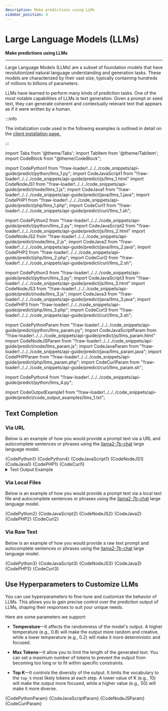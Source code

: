 ```yaml
---
description: Make predictions using LLMs
sidebar_position: 4
---
```


# Large Language Models (LLMs)

**Make predictions using LLMs**
<hr />

Large Language Models (LLMs) are a subset of foundation models that have revolutionized natural language understanding and generation tasks. These models are characterized by their vast size, typically containing hundreds of millions to billions of parameters.

LLMs have learned to perform many kinds of prediction tasks. One of the most notable capabilities of LLMs is text generation. Given a prompt or seed text, they can generate coherent and contextually relevant text that appears as if it were written by a human.  

:::info

The initialization code used in the following examples is outlined in detail on the [client installation page.](https://docs.clarifai.com/api-guide/api-overview/api-clients/#client-installation-instructions)

:::

import Tabs from '@theme/Tabs';
import TabItem from '@theme/TabItem';
import CodeBlock from "@theme/CodeBlock";

import CodePython1 from "!!raw-loader!../../../code_snippets/api-guide/predict/python/llms_1.py";
import CodeJavaScript1 from "!!raw-loader!../../../code_snippets/api-guide/predict/js/llms_1.html"
import CodeNodeJS1 from "!!raw-loader!../../../code_snippets/api-guide/predict/node/llms_1.js";
import CodeJava1 from "!!raw-loader!../../../code_snippets/api-guide/predict/java/llms_1.java";
import CodePHP1 from "!!raw-loader!../../../code_snippets/api-guide/predict/php/llms_1.php";
import CodeCurl1 from "!!raw-loader!../../../code_snippets/api-guide/predict/curl/llms_1.sh";

import CodePython2 from "!!raw-loader!../../../code_snippets/api-guide/predict/python/llms_2.py";
import CodeJavaScript2 from "!!raw-loader!../../../code_snippets/api-guide/predict/js/llms_2.html"
import CodeNodeJS2 from "!!raw-loader!../../../code_snippets/api-guide/predict/node/llms_2.js";
import CodeJava2 from "!!raw-loader!../../../code_snippets/api-guide/predict/java/llms_2.java";
import CodePHP2 from "!!raw-loader!../../../code_snippets/api-guide/predict/php/llms_2.php";
import CodeCurl2 from "!!raw-loader!../../../code_snippets/api-guide/predict/curl/llms_2.sh";

import CodePython3 from "!!raw-loader!../../../code_snippets/api-guide/predict/python/llms_3.py";
import CodeJavaScript3 from "!!raw-loader!../../../code_snippets/api-guide/predict/js/llms_3.html"
import CodeNodeJS3 from "!!raw-loader!../../../code_snippets/api-guide/predict/node/llms_3.js";
import CodeJava3 from "!!raw-loader!../../../code_snippets/api-guide/predict/java/llms_3.java";
import CodePHP3 from "!!raw-loader!../../../code_snippets/api-guide/predict/php/llms_3.php";
import CodeCurl3 from "!!raw-loader!../../../code_snippets/api-guide/predict/curl/llms_3.sh";

import CodePythonParam from "!!raw-loader!../../../code_snippets/api-guide/predict/python/llms_param.py";
import CodeJavaScriptParam from "!!raw-loader!../../../code_snippets/api-guide/predict/js/llms_param.html"
import CodeNodeJSParam from "!!raw-loader!../../../code_snippets/api-guide/predict/node/llms_param.js";
import CodeJavaParam from "!!raw-loader!../../../code_snippets/api-guide/predict/java/llms_param.java";
import CodePHPParam from "!!raw-loader!../../../code_snippets/api-guide/predict/php/llms_param.php";
import CodeCurlParam from "!!raw-loader!../../../code_snippets/api-guide/predict/curl/llms_param.sh";

import CodePython4 from "!!raw-loader!../../../code_snippets/api-guide/predict/python/llms_4.py";

import CodeOutputExample1 from "!!raw-loader!../../../code_snippets/api-guide/predict/code_output_examples/llms_1.txt";

## Text Completion

### Via URL

Below is an example of how you would provide a prompt text via a URL and autocomplete sentences or phrases using the [llama2-7b-chat](https://clarifai.com/meta/Llama-2/models/llama2-7b-chat) large language model. 

<Tabs>
<TabItem value="python" label="Python">
    <CodeBlock className="language-python">{CodePython1}</CodeBlock>
</TabItem>

<TabItem value="python2" label="Python SDK (new)">
    <CodeBlock className="language-python">{CodePython4}</CodeBlock>
</TabItem>

<TabItem value="js_rest" label="JavaScript (REST)">
 <CodeBlock className="language-javascript">{CodeJavaScript1}</CodeBlock>
</TabItem>

<TabItem value="nodejs" label="NodeJS">
 <CodeBlock className="language-javascript">{CodeNodeJS1}</CodeBlock>
</TabItem>

<TabItem value="java" label="Java">
 <CodeBlock className="language-java">{CodeJava1}</CodeBlock>
</TabItem>

<TabItem value="php" label="PHP">
    <CodeBlock className="language-php">{CodePHP1}</CodeBlock>
</TabItem>

<TabItem value="curl" label="cURL">
    <CodeBlock className="language-bash">{CodeCurl1}</CodeBlock>
</TabItem>

</Tabs>

<details>
  <summary>Text Output Example</summary>
    <CodeBlock className="language-text">{CodeOutputExample1}</CodeBlock>
</details>

### Via Local Files

Below is an example of how you would provide a prompt text via a local text file and autocomplete sentences or phrases using the [llama2-7b-chat](https://clarifai.com/meta/Llama-2/models/llama2-7b-chat) large language model. 

<Tabs>
<TabItem value="python" label="Python">
    <CodeBlock className="language-python">{CodePython2}</CodeBlock>
</TabItem>

<TabItem value="js_rest" label="JavaScript (REST)">
 <CodeBlock className="language-javascript">{CodeJavaScript2}</CodeBlock>
</TabItem>

<TabItem value="nodejs" label="NodeJS">
 <CodeBlock className="language-javascript">{CodeNodeJS2}</CodeBlock>
</TabItem>

<TabItem value="java" label="Java">
 <CodeBlock className="language-java">{CodeJava2}</CodeBlock>
</TabItem>

<TabItem value="php" label="PHP">
    <CodeBlock className="language-php">{CodePHP2}</CodeBlock>
</TabItem>

<TabItem value="curl" label="cURL">
    <CodeBlock className="language-bash">{CodeCurl2}</CodeBlock>
</TabItem>

</Tabs>


### Via Raw Text

Below is an example of how you would provide a raw text prompt and autocomplete sentences or phrases using the [llama2-7b-chat](https://clarifai.com/meta/Llama-2/models/llama2-7b-chat) large language model. 

<Tabs>
<TabItem value="python" label="Python">
    <CodeBlock className="language-python">{CodePython3}</CodeBlock>
</TabItem>

<TabItem value="js_rest" label="JavaScript (REST)">
 <CodeBlock className="language-javascript">{CodeJavaScript3}</CodeBlock>
</TabItem>

<TabItem value="nodejs" label="NodeJS">
 <CodeBlock className="language-javascript">{CodeNodeJS3}</CodeBlock>
</TabItem>

<TabItem value="java" label="Java">
 <CodeBlock className="language-java">{CodeJava3}</CodeBlock>
</TabItem>

<TabItem value="php" label="PHP">
    <CodeBlock className="language-php">{CodePHP3}</CodeBlock>
</TabItem>

<TabItem value="curl" label="cURL">
    <CodeBlock className="language-bash">{CodeCurl3}</CodeBlock>
</TabItem>

</Tabs>


## Use Hyperparameters to Customize LLMs

You can use hyperparameters to fine-tune and customize the behavior of LLMs. This allows you to gain precise control over the prediction output of LLMs, shaping their responses to suit your unique needs.

Here are some parameters we support:

- **Temperature**—It affects the randomness of the model's output. A higher temperature (e.g., 0.8) will make the output more random and creative, while a lower temperature (e.g., 0.2) will make it more deterministic and focused.

- **Max Tokens**—It allow you to limit the length of the generated text. You can set a maximum number of tokens to prevent the output from becoming too long or to fit within specific constraints.

- **Top K**—It controls the diversity of the output. It limits the vocabulary to the `top_k` most likely tokens at each step. A lower value of K (e.g., 10) will make the output more focused, while a higher value (e.g., 50) will make it more diverse.


<Tabs>
<TabItem value="python" label="Python">
    <CodeBlock className="language-python">{CodePythonParam}</CodeBlock>
</TabItem>

<TabItem value="js_rest" label="JavaScript (REST)">
 <CodeBlock className="language-javascript">{CodeJavaScriptParam}</CodeBlock>
</TabItem>

<TabItem value="nodejs" label="NodeJS">
 <CodeBlock className="language-javascript">{CodeNodeJSParam}</CodeBlock>
</TabItem>

<!--
<TabItem value="java" label="Java">
 <CodeBlock className="language-java">{CodeJavaParam}</CodeBlock>
</TabItem>

<TabItem value="php" label="PHP">
    <CodeBlock className="language-php">{CodePHPParam}</CodeBlock>
</TabItem>
-->

<TabItem value="curl" label="cURL">
    <CodeBlock className="language-bash">{CodeCurlParam}</CodeBlock>
</TabItem>

</Tabs>